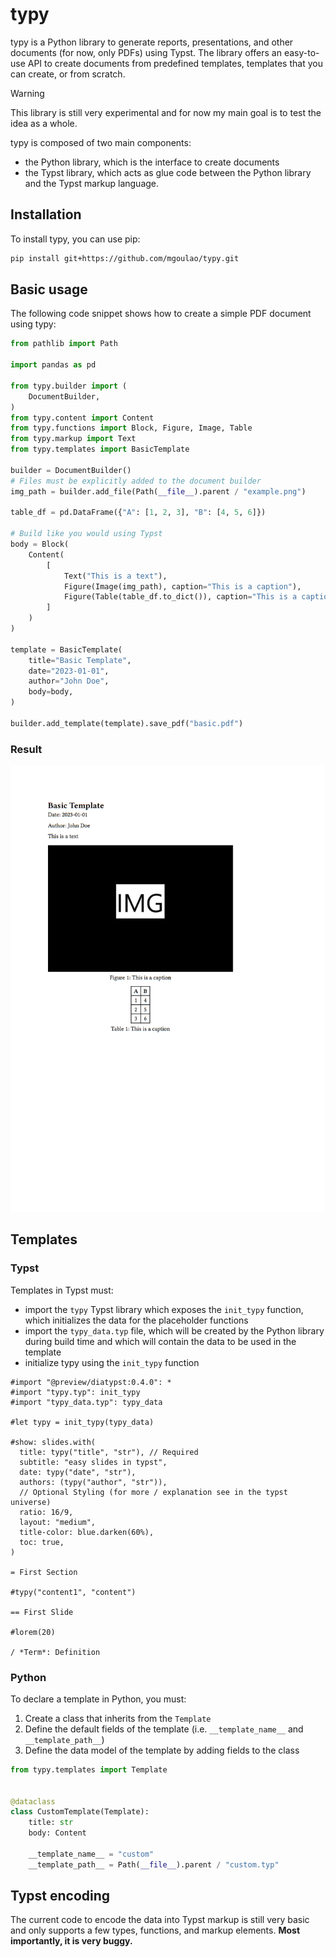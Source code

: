 # typy

typy is a Python library to generate reports, presentations, and other documents (for now, only PDFs) using Typst. The library offers an easy-to-use API to create documents from predefined templates, templates that you can create, or from scratch.

> [!WARNING]
> This library is still very experimental and for now my main goal is to test the idea as a whole.

typy is composed of two main components:
* the Python library, which is the interface to create documents
* the Typst library, which acts as glue code between the Python library and the Typst markup language.

## Installation

To install typy, you can use pip:

```bash
pip install git+https://github.com/mgoulao/typy.git
```

## Basic usage

The following code snippet shows how to create a simple PDF document using typy:

```python
from pathlib import Path

import pandas as pd

from typy.builder import (
    DocumentBuilder,
)
from typy.content import Content
from typy.functions import Block, Figure, Image, Table
from typy.markup import Text
from typy.templates import BasicTemplate

builder = DocumentBuilder()
# Files must be explicitly added to the document builder
img_path = builder.add_file(Path(__file__).parent / "example.png")

table_df = pd.DataFrame({"A": [1, 2, 3], "B": [4, 5, 6]})

# Build like you would using Typst
body = Block(
    Content(
        [
            Text("This is a text"),
            Figure(Image(img_path), caption="This is a caption"),
            Figure(Table(table_df.to_dict()), caption="This is a caption"),
        ]
    )
)

template = BasicTemplate(
    title="Basic Template",
    date="2023-01-01",
    author="John Doe",
    body=body,
)

builder.add_template(template).save_pdf("basic.pdf")
```

### Result

![Basic PDF](./example.png)


## Templates

### Typst

Templates in Typst must:
* import the `typy` Typst library which exposes the `init_typy` function, which initializes the data for the placeholder functions
* import the `typy_data.typ` file, which will be created by the Python library during build time and which will contain the data to be used in the template
* initialize typy using the `init_typy` function

```typst
#import "@preview/diatypst:0.4.0": *
#import "typy.typ": init_typy
#import "typy_data.typ": typy_data

#let typy = init_typy(typy_data)

#show: slides.with(
  title: typy("title", "str"), // Required
  subtitle: "easy slides in typst",
  date: typy("date", "str"),
  authors: (typy("author", "str")),
  // Optional Styling (for more / explanation see in the typst universe)
  ratio: 16/9,
  layout: "medium",
  title-color: blue.darken(60%),
  toc: true,
)

= First Section

#typy("content1", "content")

== First Slide

#lorem(20)

/ *Term*: Definition
```

### Python

To declare a template in Python, you must:
1. Create a class that inherits from the `Template`
2. Define the default fields of the template (i.e. `__template_name__` and `__template_path__`)
3. Define the data model of the template by adding fields to the class

```python
from typy.templates import Template


@dataclass
class CustomTemplate(Template):
    title: str
    body: Content

    __template_name__ = "custom"
    __template_path__ = Path(__file__).parent / "custom.typ"
```


## Typst encoding

The current code to encode the data into Typst markup is still very basic and only supports a few types, functions, and markup elements. **Most importantly, it is very buggy.**
